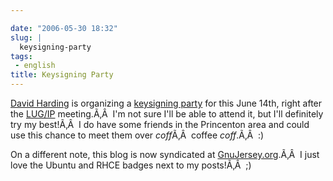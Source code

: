 ```yaml
---

date: "2006-05-30 18:32"
slug: |
  keysigning-party
tags:
 - english
title: Keysigning Party
---
```


[David Harding](http://gnuisance.net/blog/) is organizing a [keysigning
party](http://gnuisance.net/blog/2006/May/13#gpgwisdom.1) for this June
14th, right after the [LUG/IP](http://lugip.org/) meeting.Ã‚Â  I'm not
sure I'll be able to attend it, but I'll definitely try my best!Ã‚Â  I
do have some friends in the Princenton area and could use this chance to
meet them over *coff*Ã‚Â  coffee *coff*.Ã‚Â  :)

On a different note, this blog is now syndicated at
[GnuJersey.org](http://gnujersey.org/).Ã‚Â  I just love the Ubuntu and
RHCE badges next to my posts!Ã‚Â  ;)

